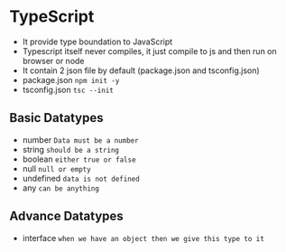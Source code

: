 # TypeScript

- It provide type boundation to JavaScript
- Typescript itself never compiles, it just compile to js and then run on browser or node
- It contain 2 json file by default (package.json and tsconfig.json)
- package.json `npm init -y`
- tsconfig.json `tsc --init`

## Basic Datatypes

- number `Data must be a number`
- string `should be a string`
- boolean `either true or false`
- null `null or empty`
- undefined `data is not defined`
- any `can be anything`

## Advance Datatypes

- interface `when we have an object then we give this type to it`
